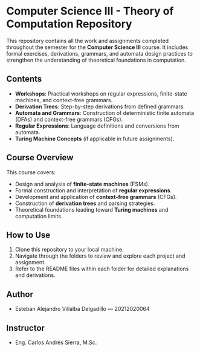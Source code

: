 # Computer Science III - Theory of Computation Repository

This repository contains all the work and assignments completed throughout the semester for the **Computer Science III** course. It includes formal exercises, derivations, grammars, and automata design practices to strengthen the understanding of theoretical foundations in computation.

## Contents
- **Workshops**: Practical workshops on regular expressions, finite-state machines, and context-free grammars.
- **Derivation Trees**: Step-by-step derivations from defined grammars.
- **Automata and Grammars**: Construction of deterministic finite automata (DFAs) and context-free grammars (CFGs).
- **Regular Expressions**: Language definitions and conversions from automata.
- **Turing Machine Concepts** (if applicable in future assignments).

## Course Overview
This course covers:
- Design and analysis of **finite-state machines** (FSMs).
- Formal construction and interpretation of **regular expressions**.
- Development and application of **context-free grammars** (CFGs).
- Construction of **derivation trees** and parsing strategies.
- Theoretical foundations leading toward **Turing machines** and computation limits.

## How to Use
1. Clone this repository to your local machine.
2. Navigate through the folders to review and explore each project and assignment.
3. Refer to the README files within each folder for detailed explanations and derivations.

## Author
- Esteban Alejandro Villalba Delgadillo — 20212020064

## Instructor
- Eng. Carlos Andrés Sierra, M.Sc.
